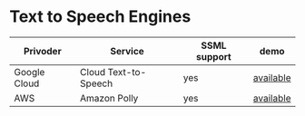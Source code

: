 # Text to Speech Engines

|Privoder|Service|SSML support|demo|
|-|-|-|-|
|Google Cloud|Cloud Text-to-Speech|yes|[available](https://cloud.google.com/text-to-speech)|
|AWS|Amazon Polly|yes|[available](https://ai-service-demos.go-aws.com/polly)|


